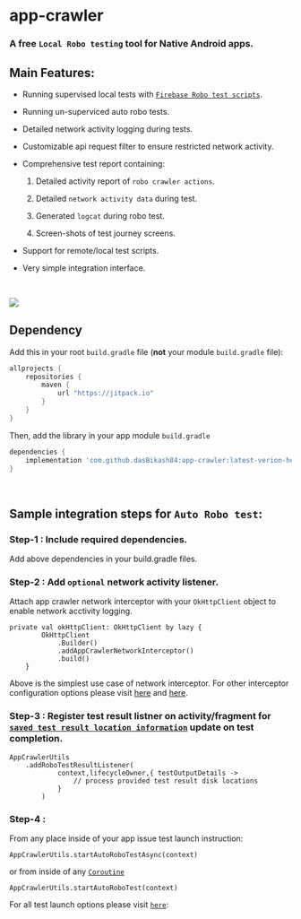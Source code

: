 # app-crawler

### A free `Local Robo testing` tool for Native Android apps.



## Main Features:

- Running supervised local tests with [`Firebase Robo test scripts`](https://firebase.google.com/docs/test-lab/android/robo-ux-test).
- Running un-superviced auto robo tests.
- Detailed network activity logging during tests.
- Customizable api request filter to ensure restricted network activity.
- Comprehensive test report containing:
    
    1) Detailed activity report of `robo crawler actions`.

    2) Detailed `network activity data` during test. 
    
    3) Generated `logcat` during robo test.

    4) Screen-shots of test journey screens.
- Support for remote/local test scripts.
- Very simple integration interface.

<br>

![](https://jitpack.io/v/dasBikash84/app-crawler.svg)

## Dependency

Add this in your root `build.gradle` file (**not** your module `build.gradle` file):

```gradle
allprojects {
	repositories {
        maven { 
            url "https://jitpack.io" 
        }
    }
}
```

Then, add the library in your app module `build.gradle`
```gradle
dependencies {
    implementation 'com.github.dasBikash84:app-crawler:latest-verion-here'
}
```
<br>

## Sample integration steps for `Auto Robo test`:

### Step-1 : Include required dependencies.

Add above dependencies in your build.gradle files.

### Step-2 : Add `optional` network activity listener.
Attach app crawler network interceptor with your `OkHttpClient` object to enable network acctivity logging.

```
private val okHttpClient: OkHttpClient by lazy {
        OkHttpClient
            .Builder()
            .addAppCrawlerNetworkInterceptor()
            .build()
    }
``` 

Above is the simplest use case of network interceptor. For other interceptor configuration options please visit [here](https://github.com/dasBikash84/app-crawler/blob/master/app_crawler/src/main/java/com/dasBikash/app_crawler/AppCrawlerUtils.kt) and [here](https://github.com/dasBikash84/app-crawler-model/blob/master/app_crawler_model/src/main/java/com/dasBikash/app_crawler_model/RequestMethodFilter.kt).

### Step-3 : Register test result listner on activity/fragment for [`saved test result location information`](https://github.com/dasBikash84/app-crawler-model/blob/master/app_crawler_model/src/main/java/com/dasBikash/app_crawler_model/TestOutputDetails.kt) update on test completion.



```
AppCrawlerUtils
    .addRoboTestResultListener(
            context,lifecycleOwner,{ testOutputDetails ->
                // process provided test result disk locations
            }
        )
```

### Step-4 : 
From any place inside of your app issue test launch instruction:

```
AppCrawlerUtils.startAutoRoboTestAsync(context)
```
or from inside of any [`Coroutine`](https://kotlinlang.org/docs/coroutines-basics.html)

```
AppCrawlerUtils.startAutoRoboTest(context)
```

For all test launch options please visit [`here`](https://github.com/dasBikash84/app-crawler/blob/master/app_crawler/src/main/java/com/dasBikash/app_crawler/AppCrawlerUtils.kt):